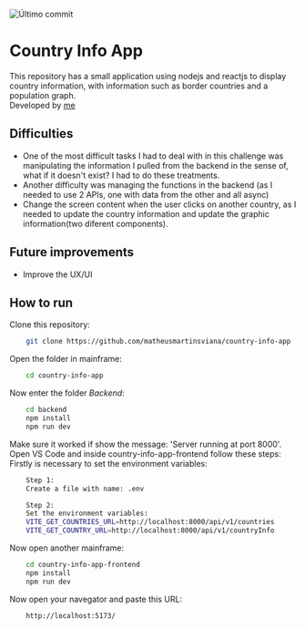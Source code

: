 ![Último commit](https://img.shields.io/github/last-commit/matheusmartinsviana/country-info-app)

# Country Info App
This repository has a small application using nodejs and reactjs to display country information, with information such as border countries and a population graph. <br>
Developed by <a href="https://www.linkedin.com/in/matheusmartinsviana/" target="_blank">me</a>

## Difficulties
- One of the most difficult tasks I had to deal with in this challenge was manipulating the information I pulled from the backend in the sense of, what if it doesn't exist? I had to do these treatments. <br>
- Another difficulty was managing the functions in the backend (as I needed to use 2 APIs, one with data from the other and all async) <br>
- Change the screen content when the user clicks on another country, as I needed to update the country information and update the graphic information(two diferent components).

## Future improvements
- Improve the UX/UI <br>

## How to run

Clone this repository:
```bash
    git clone https://github.com/matheusmartinsviana/country-info-app
```

Open the folder in mainframe:
```bash
    cd country-info-app
```

Now enter the folder *Backend*:
```bash
    cd backend
    npm install
    npm run dev
```
Make sure it worked if show the message: 'Server running at port 8000'.
<br>
Open VS Code and inside country-info-app-frontend follow these steps:
Firstly is necessary to set the environment variables:
```bash
    Step 1: 
    Create a file with name: .env
```
```bash
    Step 2: 
    Set the environment variables:
    VITE_GET_COUNTRIES_URL=http://localhost:8000/api/v1/countries
    VITE_GET_COUNTRY_URL=http://localhost:8000/api/v1/countryInfo
```
Now open another mainframe:
```bash
    cd country-info-app-frontend
    npm install
    npm run dev
```

Now open your navegator and paste this URL:
```bash
    http://localhost:5173/
```
